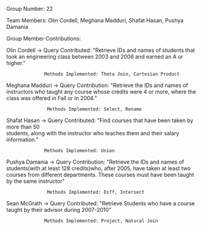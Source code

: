 Group Number: 22

Team Members: Olin Cordell, Meghana Madduri, Shafat Hasan, Pushya Damania

Group Member Contributions:

Olin Cordell -> Query Contributed: "Retrieve IDs and names of students
                  that took an engineering class between
                  2003 and 2006 and earned an A or higher."
                  
                  Methods Implemented: Theta Join, Cartesian Product

Meghana Madduri -> Query Contribution: "Retrieve the IDs and names of instructors who 
                                        taught any course whose credits were 4 or more,
                                        where the class was offered in Fall or in 2004."
                                        
                   Methods Implemented: Select, Rename 

Shafat Hasan -> Query Contributed: "Find courses that have been taken by more than 50       
                    students, along with the instructor who teaches them and their salary information."
                                                    
                  Methods Implemented: Union

Pushya Damania -> Query Contribution: "Retrieve the IDs and names of students(with at least 128 credits)who, after 2005, 
                    have taken at least two courses from different departments. 
                    These courses must have been taught by the same instructor"
                                        
                   Methods Implemented: Diff, Intersect

Sean McGrath -> Query Contributed: "Retrieve Students who have a course taught by their advisor during 2007-2010"

                  Methods Implemented: Project, Natural Join


